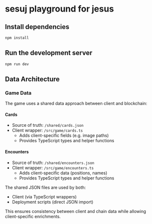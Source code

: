 # sesuj playground for jesus

## Install dependencies

```bash
npm install
```

## Run the development server

```bash
npm run dev
```

## Data Architecture

### Game Data
The game uses a shared data approach between client and blockchain:

#### Cards
- Source of truth: `/shared/cards.json`
- Client wrapper: `/src/game/cards.ts`
  - Adds client-specific fields (e.g. image paths)
  - Provides TypeScript types and helper functions

#### Encounters
- Source of truth: `/shared/encounters.json` 
- Client wrapper: `/src/game/encounters.ts`
  - Adds client-specific data (positions, names)
  - Provides TypeScript types and helper functions

The shared JSON files are used by both:
- Client (via TypeScript wrappers)
- Deployment scripts (direct JSON import)

This ensures consistency between client and chain data while allowing client-specific enrichments.
